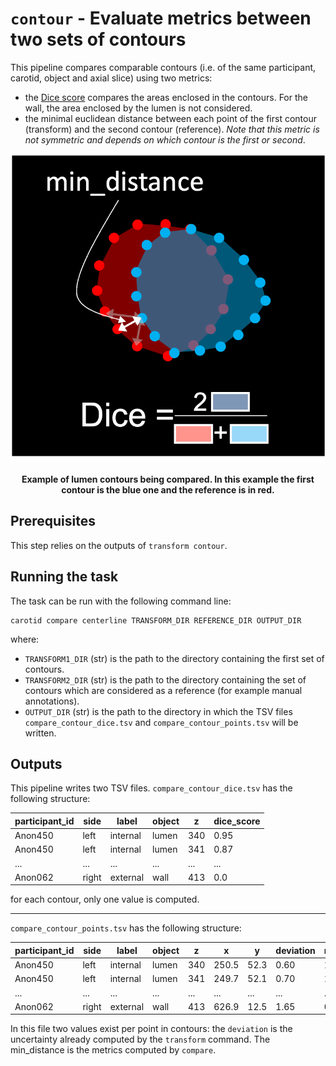 # `contour` - Evaluate metrics between two sets of contours

This pipeline compares comparable contours (i.e. of the same participant, carotid, object and axial slice)
using two metrics:

- the [Dice score](https://en.wikipedia.org/wiki/S%C3%B8rensen%E2%80%93Dice_coefficient) compares the areas
enclosed in the contours. For the wall, the area enclosed by the lumen is not considered.
- the minimal euclidean distance between each point of the first contour (transform) and the second contour (reference).
*Note that this metric is not symmetric and depends on which contour is the first or second*.

![Illustration of contour compare](../images/contour_compare.png)
<p style="text-align: center;"><b>Example of lumen contours being compared. In this example the first contour is the blue
one and the reference is in red.</b></p>

## Prerequisites

This step relies on the outputs of `transform contour`.

## Running the task

The task can be run with the following command line:
```
carotid compare centerline TRANSFORM_DIR REFERENCE_DIR OUTPUT_DIR
```
where:

- `TRANSFORM1_DIR` (str) is the path to the directory containing the first set of contours.
- `TRANSFORM2_DIR` (str) is the path to the directory containing the set of contours which are considered as 
a reference (for example manual annotations).
- `OUTPUT_DIR` (str) is the path to the directory in which the TSV files `compare_contour_dice.tsv`
and `compare_contour_points.tsv` will be written.

## Outputs

This pipeline writes two TSV files. `compare_contour_dice.tsv` has the following structure:

| participant_id | side  | label    | object | z   | dice_score |
|----------------|-------|----------|--------|-----|------------|
| Anon450        | left  | internal | lumen  | 340 | 0.95       | 
| Anon450        | left  | internal | lumen  | 341 | 0.87       |
| ...            | ...   | ...      | ...    | ... | ...        |
| Anon062        | right | external | wall   | 413 | 0.0        |

for each contour, only one value is computed.

----
`compare_contour_points.tsv` has the following structure:

| participant_id | side  | label    | object | z   | x     | y    | deviation | min_distance |
|----------------|-------|----------|--------|-----|-------|------|-----------|--------------|
| Anon450        | left  | internal | lumen  | 340 | 250.5 | 52.3 | 0.60      | 1.1          |
| Anon450        | left  | internal | lumen  | 341 | 249.7 | 52.1 | 0.70      | 1.3          |
| ...            | ...   | ...      | ...    | ... | ...   | ...  | ...       | ...          |
| Anon062        | right | external | wall   | 413 | 626.9 | 12.5 | 1.65      | 0.5          |

In this file two values exist per point in contours: the `deviation` is the uncertainty already
computed by the `transform` command. The min_distance is the metrics computed by `compare`.